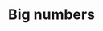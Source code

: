 ---
layout: posts_by_category
categories: big-numbers
title: Big numbers
permalink: /category/big-numbers
---
